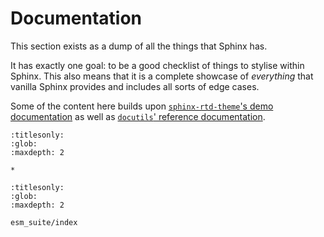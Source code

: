 <!--
 ~ Copyright (c) 2021 Pradyun Gedam
 ~ Licensed under Creative Commons Attribution-ShareAlike 4.0 International License
 ~ SPDX-License-Identifier: CC-BY-SA-4.0
 -->

# Documentation

This section exists as a dump of all the things that Sphinx has.

It has exactly one goal: to be a good checklist of things to stylise within Sphinx. This also means that it is a complete showcase of _everything_ that vanilla Sphinx provides and includes all sorts of edge cases.

Some of the content here builds upon [`sphinx-rtd-theme`'s demo documentation](https://sphinx-rtd-theme.readthedocs.io/en/stable/) as well as [`docutils`' reference documentation](https://docutils.sourceforge.io/docs/index.html#ref-reference-material-for-all-groups).

```{toctree}
:titlesonly:
:glob:
:maxdepth: 2

*
```

```{toctree}
:titlesonly:
:glob:
:maxdepth: 2

esm_suite/index
```

